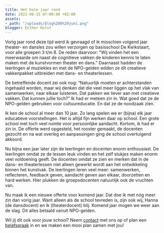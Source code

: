 ```yaml
---
title: Het hele jaar rond
date: 2022-06-15 07:00:00 +02:00
assets:
- path: "/uploads/blog%208%20juni.png"
blogger: Esther Hulst
---
```


Vorig jaar rond deze tijd werd ik gevraagd of ik misschien volgend jaar theater- en dansles zou willen verzorgen op basisschool De Kwikstaart, voor alle groepen 3 t/m 8. De reden daarvoor: "Wij vinden het een meerwaarde om naast de cognitieve vakken de kinderen kennis te laten maken met de kunstvormen theater en dans." Daarnaast hadden de leerlingen al muziekles en met de NPO-gelden wilden ze dit creatieve vakkenpakket uitbreiden met dans- en theaterlessen. 

De betreffende docent zei ook nog: “Natuurlijk moeten er achterstanden ingehaald worden, maar wij denken dat die veel meer liggen op het vlak van samenwerken, naar elkaar luisteren. Dat pakken we liever aan met creatieve vakken. Dat kunnen jullie toch?” Ik had er meteen zin in. Wat goed dat ze de NPO-gelden gebruiken voor cultuureducatie. En dat ze de noodzaak zien.

Ik ken de school al meer dan 10 jaar. Zo lang spelen we er (bijna) elk jaar educatieve voorstellingen. Het is altijd fijn werken daar op school. Een grote school met toch veel ruimte voor persoonlijke aandacht. Kortom, ik had er zin in. De offerte werd opgesteld, het rooster gemaakt, de docenten gezocht en na wat overleg en aanpassingen ging de school overtuigend akkoord.

Nu bijna een jaar later zijn de leerlingen en docenten enorm enthousiast. De leerlingen omdat ze de lessen leuk vinden en het zelf stukjes maken enorm veel voldoening geeft. De docenten omdat ze zien en merken dat in de dans- en theaterlessen niet alleen gewerkt wordt aan het ontwikkeling binnen het kunstvak. De leerlingen leren veel meer: samenwerken, reflecteren, feedback geven, aandacht geven aan elkaar, doorzetten en hard werken. Hier plukken de groepsdocenten natuurlijk ook de vruchten van. 

Nu maak ik een nieuwe offerte voor komend jaar. Dat doe ik met nóg meer zin dan vorig jaar. Want alleen als de school  tevreden is, zijn ook wij, Hanna (de dansdocent) en ik (theaterdocent) blij. Komend jaar mogen we weer aan de slag. Dit alles betaald vanuit NPO-gelden. 

Wil jij dit ook voor jouw school? Neem [contact](https://www.opde1sterij.nl/contact/) met ons op of plan een [belafspraak](https://calendly.com/opde1sterij/bellen-voor-meer-info) in en we maken een mooi plan samen met jou!